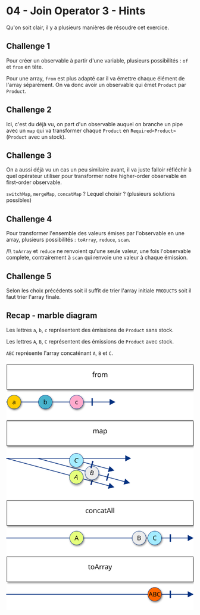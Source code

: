 # 04 - Join Operator 3 - Hints

Qu'on soit clair, il y a plusieurs manières de résoudre cet exercice.

## Challenge 1

Pour créer un observable à partir d'une variable, plusieurs possibilités : `of` et `from` en tête.

Pour une array, `from` est plus adapté car il va émettre chaque élément de l'array séparément. On va donc avoir un observable qui émet `Product` par `Product`.

## Challenge 2

Ici, c'est du déjà vu, on part d'un observable auquel on branche un pipe avec un `map` qui va transformer chaque `Product` en `Required<Product>` (`Product` avec un stock).

## Challenge 3

On a aussi déjà vu un cas un peu similaire avant, il va juste falloir réfléchir à quel opérateur utiliser pour transformer notre higher-order observable en first-order observable.

`switchMap`, `mergeMap`, `concatMap` ? Lequel choisir ? (plusieurs solutions possibles)

## Challenge 4

Pour transformer l'ensemble des valeurs émises par l'observable en une array, plusieurs possibilités : `toArray`, `reduce`, `scan`.

/!\ `toArray` et `reduce` ne renvoient qu'une seule valeur, une fois l'observable complete, contrairement à `scan` qui renvoie une valeur à chaque émission.

## Challenge 5

Selon les choix précédents soit il suffit de trier l'array initiale `PRODUCTS` soit il faut trier l'array finale.

## Recap - marble diagram

Les lettres `a`, `b`, `c` représentent des émissions de `Product` sans stock.

Les lettres `A`, `B`, `C` représentent des émissions de `Product` avec stock.

`ABC` représente l'array concaténant `A`, `B` et `C`.

![marble diagram](../../docs/assets/images/diagrams/04_join_operator_3.svg)
